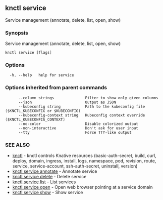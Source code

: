 ## knctl service

Service management (annotate, delete, list, open, show)

### Synopsis

Service management (annotate, delete, list, open, show)

```
knctl service [flags]
```

### Options

```
  -h, --help   help for service
```

### Options inherited from parent commands

```
      --column strings              Filter to show only given columns
      --json                        Output as JSON
      --kubeconfig string           Path to the kubeconfig file ($KNCTL_KUBECONFIG or $KUBECONFIG)
      --kubeconfig-context string   Kubeconfig context override ($KNCTL_KUBECONFIG_CONTEXT)
      --no-color                    Disable colorized output
      --non-interactive             Don't ask for user input
      --tty                         Force TTY-like output
```

### SEE ALSO

* [knctl](knctl.md)	 - knctl controls Knative resources (basic-auth-secret, build, curl, deploy, domain, ingress, install, logs, namespace, pod, revision, route, service, service-account, ssh-auth-secret, uninstall, version)
* [knctl service annotate](knctl_service_annotate.md)	 - Annotate service
* [knctl service delete](knctl_service_delete.md)	 - Delete service
* [knctl service list](knctl_service_list.md)	 - List services
* [knctl service open](knctl_service_open.md)	 - Open web browser pointing at a service domain
* [knctl service show](knctl_service_show.md)	 - Show service

